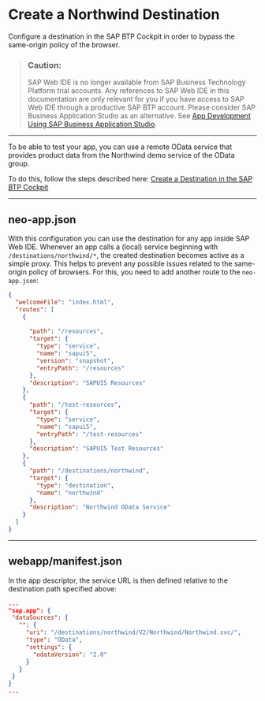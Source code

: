 <!-- loio3a16c7a2f1e944deb000db49e5ece6be -->

# Create a Northwind Destination

Configure a destination in the SAP BTP Cockpit in order to bypass the same-origin policy of the browser.

> ### Caution:  
> SAP Web IDE is no longer available from SAP Business Technology Platform trial accounts. Any references to SAP Web IDE in this documentation are only relevant for you if you have access to SAP Web IDE through a productive SAP BTP account. Please consider SAP Business Application Studio as an alternative. See [App Development Using SAP Business Application Studio](app-development-using-sap-business-application-studio-6bbad66.md).

***

To be able to test your app, you can use a remote OData service that provides product data from the Northwind demo service of the OData group.

To do this, follow the steps described here: [Create a Destination in the SAP BTP Cockpit](https://developers.sap.com/tutorials/cp-cf-create-destination.html)

***

<a name="loio3a16c7a2f1e944deb000db49e5ece6be__section_ill_4vz_ghb"/>

## neo-app.json

With this configuration you can use the destination for any app inside SAP Web IDE. Whenever an app calls a \(local\) service beginning with `/destinations/northwind/*`, the created destination becomes active as a simple proxy. This helps to prevent any possible issues related to the same-origin policy of browsers. For this, you need to add another route to the `neo-app.json`:

```json
{
  "welcomeFile": "index.html",
  "routes": [
    {
      
      "path": "/resources",
      "target": {
        "type": "service",
        "name": "sapui5",
        "version": "snapshot",
        "entryPath": "/resources"
      },
      "description": "SAPUI5 Resources"
    },
    {
      "path": "/test-resources",
      "target": {
        "type": "service",
        "name": "sapui5",
        "entryPath": "/test-resources"
      },
      "description": "SAPUI5 Test Resources"
    },
    {
      "path": "/destinations/northwind",
      "target": {
        "type": "destination",
        "name": "northwind"
      },
      "description": "Northwind OData Service"
    }
  ]
}
```

***

<a name="loio3a16c7a2f1e944deb000db49e5ece6be__section_t5m_fwz_ghb"/>

## webapp/manifest.json

In the app descriptor, the service URL is then defined relative to the destination path specified above:

```json
...
"sap.app": {
 "dataSources": {
   "": {
     "uri": "/destinations/northwind/V2/Northwind/Northwind.svc/",
     "type": "OData",
     "settings": {
       "odataVersion": "2.0"
     }
   }
 }
}
...
```

